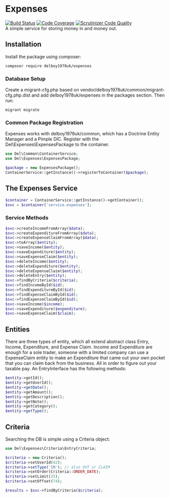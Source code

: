 # Expenses
[![Build Status](https://travis-ci.org/delboy1978uk/expenses.png?branch=master)](https://travis-ci.org/delboy1978uk/expenses) [![Code Coverage](https://scrutinizer-ci.com/g/delboy1978uk/expenses/badges/coverage.png?b=master)](https://scrutinizer-ci.com/g/delboy1978uk/expenses/?branch=master) [![Scrutinizer Code Quality](https://scrutinizer-ci.com/g/delboy1978uk/expenses/badges/quality-score.png?b=master)](https://scrutinizer-ci.com/g/delboy1978uk/expenses/?branch=master) <br />
A simple service for storing money in and money out.
## Installation
Install the package using composer:
```
composer require delboy1978uk/expenses
```
### Database Setup
Create a migrant-cfg.php based on vendor/delboy1978uk/common/migrant-cfg.php.dist and add delboy1978uk/expenses in the
packages section.
Then run:
```
migrant migrate
```
### Common Package Registration
Expenses works with delboy1978uk/common, which has a Doctrine Entity Manager and a Pimple DIC. Register with the 
Del\Expenses\ExpensesPackage to the container.
```php
use Del\Common\ContainerService;
use Del\Expenses\ExpensesPackage;

$package = new ExpensesPackage();
ContainerService::getInstance()->registerToContainer($package);
```
## The Expenses Service
```php
$container = ContainerService::getInstance()->getContainer();
$svc = $container['service.expenses'];
```
### Service Methods
```php
$svc->createIncomeFromArray($data);
$svc->createExpenditureFromArray($data);
$svc->createExpenseClaimFromArray($data);
$svc->toArray($entity);
$svc->saveIncome($entity);
$svc->saveExpenditure($entity);
$svc->saveExpenseClaim($entity);
$svc->deleteIncome($entity);
$svc->deleteExpenditure($entity);
$svc->deleteExpenseClaim($entity);
$svc->deleteEntry($entity);
$svc->findByCriteria($criteria);
$svc->findIncomeById($id);
$svc->findExpenditureById($id);
$svc->findExpenseClaimById($id);
$svc->findExpenseClaimById($id);
$svc->saveIncome($income);
$svc->saveExpenditure($expenditure);
$svc->saveExpenseClaim($claim);
```
## Entities
There are three types of entity, which all extend abstract class Entry, Income, Expenditure, and Expense Claim. 
Income and Expenditure are enough for a sole trader, someone with a limited company can use a ExpenseClaim entity to
make an Expenditure that came out your own pocket that you can claim back from the business. All in order to figure out
your taxable pay. An EntryInterface has the following methods:
```php
$entity->getId();
$entity->getUserId();
$entity->getDate();
$entity->getAmount();
$entity->getDescription();
$entity->getNote();
$entity->getCategory();
$entity->getType();
```
## Criteria
Searching the DB is simple using a Criteria object:
```php
use Del\Expenses\Criteria\EntryCriteria;

$criteria = new Criteria();
$criteria->setUserId(42);
$criteria->setType('IN'); // also OUT or CLAIM
$criteria->setOrder(Criteria::ORDER_DATE);
$criteria->setLimit(25);
$criteria->setOffset(74);

$results = $svc->findByCriteria($criteria);
```